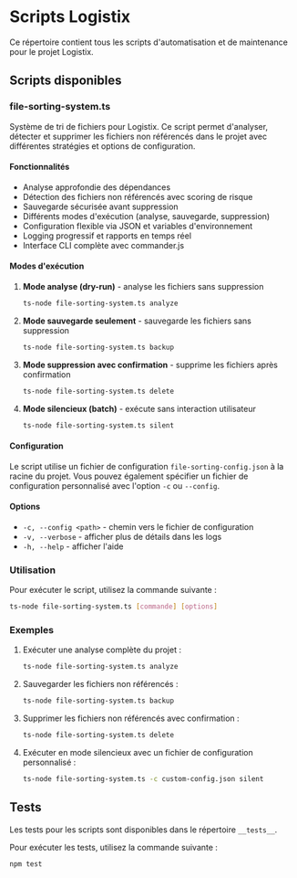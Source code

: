 # Scripts Logistix

Ce répertoire contient tous les scripts d'automatisation et de maintenance pour le projet Logistix.

## Scripts disponibles

### file-sorting-system.ts

Système de tri de fichiers pour Logistix. Ce script permet d'analyser, détecter et supprimer les fichiers non référencés dans le projet avec différentes stratégies et options de configuration.

#### Fonctionnalités

- Analyse approfondie des dépendances
- Détection des fichiers non référencés avec scoring de risque
- Sauvegarde sécurisée avant suppression
- Différents modes d'exécution (analyse, sauvegarde, suppression)
- Configuration flexible via JSON et variables d'environnement
- Logging progressif et rapports en temps réel
- Interface CLI complète avec commander.js

#### Modes d'exécution

1. **Mode analyse (dry-run)** - analyse les fichiers sans suppression

   ```bash
   ts-node file-sorting-system.ts analyze
   ```

2. **Mode sauvegarde seulement** - sauvegarde les fichiers sans suppression

   ```bash
   ts-node file-sorting-system.ts backup
   ```

3. **Mode suppression avec confirmation** - supprime les fichiers après confirmation

   ```bash
   ts-node file-sorting-system.ts delete
   ```

4. **Mode silencieux (batch)** - exécute sans interaction utilisateur

   ```bash
   ts-node file-sorting-system.ts silent
   ```

#### Configuration

Le script utilise un fichier de configuration `file-sorting-config.json` à la racine du projet. Vous pouvez également spécifier un fichier de configuration personnalisé avec l'option `-c` ou `--config`.

#### Options

- `-c, --config <path>` - chemin vers le fichier de configuration
- `-v, --verbose` - afficher plus de détails dans les logs
- `-h, --help` - afficher l'aide

### Utilisation

Pour exécuter le script, utilisez la commande suivante :

```bash
ts-node file-sorting-system.ts [commande] [options]
```

### Exemples

1. Exécuter une analyse complète du projet :

   ```bash
   ts-node file-sorting-system.ts analyze
   ```

2. Sauvegarder les fichiers non référencés :

   ```bash
   ts-node file-sorting-system.ts backup
   ```

3. Supprimer les fichiers non référencés avec confirmation :

   ```bash
   ts-node file-sorting-system.ts delete
   ```

4. Exécuter en mode silencieux avec un fichier de configuration personnalisé :

   ```bash
   ts-node file-sorting-system.ts -c custom-config.json silent
   ```

## Tests

Les tests pour les scripts sont disponibles dans le répertoire `__tests__`.

Pour exécuter les tests, utilisez la commande suivante :

```bash
npm test
